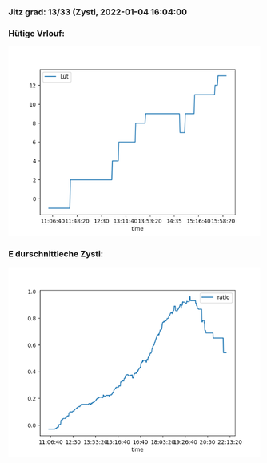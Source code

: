 ### Jitz grad: 13/33 (Zysti, 2022-01-04 16:04:00

### Hütige Vrlouf:
![Graph](Today.png)

### E durschnittleche Zysti:
![Graph](Zysti.png)
